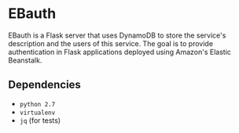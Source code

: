 EBauth
======

EBauth is a Flask server that uses DynamoDB to store the service's description and the users of this service.
The goal is to provide authentication in Flask applications deployed using Amazon's Elastic Beanstalk.

## Dependencies

 * `python 2.7`
 * `virtualenv`
 * `jq` (for tests)

